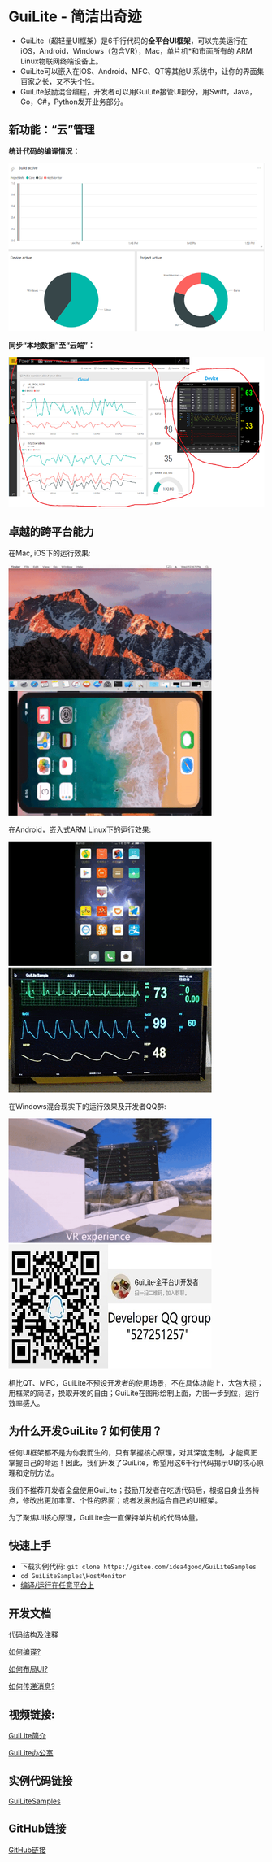 # GuiLite - 简洁出奇迹
- GuiLite（超轻量UI框架）是6千行代码的**全平台UI框架**，可以完美运行在iOS，Android，Windows（包含VR），Mac，单片机*和市面所有的 ARM Linux物联网终端设备上。
- GuiLite可以嵌入在iOS、Android、MFC、QT等其他UI系统中，让你的界面集百家之长，又不失个性。
- GuiLite鼓励混合编程，开发者可以用GuiLite接管UI部分，用Swift，Java，Go，C#，Python发开业务部分。

## 新功能：“云”管理
**统计代码的编译情况：**

![BuildInfo](doc/BuildInfo.png)

**同步“本地数据”至“云端”：**

![DataOnCloud](doc/data_on_cloud.png)

## 卓越的跨平台能力
在Mac, iOS下的运行效果:

![Mac](doc/Mac.gif) ![iOS](doc/Ios.landscape.gif)

在Android，嵌入式ARM Linux下的运行效果:

![Android](doc/Android.gif) ![Linux](doc/Linux.gif)

在Windows混合现实下的运行效果及开发者QQ群:

![Win MR](doc/WinMR.gif) ![QQ group: 527251257](doc/qq.group.jpg)

相比QT、MFC，GuiLite不预设开发者的使用场景，不在具体功能上，大包大揽；用框架的简洁，换取开发的自由；GuiLite在图形绘制上面，力图一步到位，运行效率感人。

## 为什么开发GuiLite？如何使用？
任何UI框架都不是为你我而生的，只有掌握核心原理，对其深度定制，才能真正掌握自己的命运！因此，我们开发了GuiLite，希望用这6千行代码揭示UI的核心原理和定制方法。

我们不推荐开发者全盘使用GuiLite；鼓励开发者在吃透代码后，根据自身业务特点，修改出更加丰富、个性的界面；或者发展出适合自己的UI框架。

为了聚焦UI核心原理，GuiLite会一直保持单片机的代码体量。

## 快速上手
- 下载实例代码: `git clone https://gitee.com/idea4good/GuiLiteSamples`
- `cd GuiLiteSamples\HostMonitor`
- [编译/运行在任意平台上](https://gitee.com/idea4good/GuiLiteSamples/tree/master/HostMonitor/README.md)

## 开发文档
[代码结构及注释](doc/CodeWalkthrough-cn.md)

[如何编译?](doc/HowToBuild.md)

[如何布局UI?](doc/HowLayoutWork.md)

[如何传递消息?](doc/HowMessageWork.md)

## 视频链接:
[GuiLite简介](https://v.youku.com/v_show/id_XMzA5NTMzMTYyOA)

[GuiLite办公室](https://v.youku.com/v_show/id_XMzYxNTE3MTI0MA)
## 实例代码链接
[GuiLiteSamples](https://gitee.com/idea4good/GuiLiteSamples)

## GitHub链接
[GitHub链接](https://github.com/idea4good/GuiLite)
